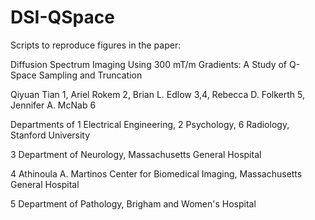 DSI-QSpace
===========
Scripts to reproduce figures in the paper:

Diffusion Spectrum Imaging Using 300 mT/m Gradients: A Study of Q-Space Sampling and Truncation

Qiyuan Tian 1, Ariel Rokem 2, Brian L. Edlow 3,4, Rebecca D. Folkerth 5, Jennifer A. McNab 6

Departments of 1 Electrical Engineering, 2 Psychology, 6 Radiology, Stanford University

3 Department of Neurology, Massachusetts General Hospital

4 Athinoula A. Martinos Center for Biomedical Imaging, Massachusetts General Hospital

5 Department of Pathology, Brigham and Women's Hospital

